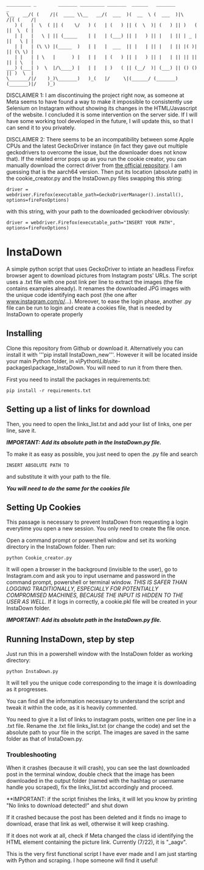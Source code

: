 ```
_________ _        _______ _________ _______  ______   _______           _       
\__   __/( (    /|(  ____ \\__   __/(  ___  )(  __  \ (  ___  )|\     /|( (    /|
   ) (   |  \  ( || (    \/   ) (   | (   ) || (  \  )| (   ) || )   ( ||  \  ( |
   | |   |   \ | || (_____    | |   | (___) || |   ) || |   | || | _ | ||   \ | |
   | |   | (\ \) |(_____  )   | |   |  ___  || |   | || |   | || |( )| || (\ \) |
   | |   | | \   |      ) |   | |   | (   ) || |   ) || |   | || || || || | \   |
___) (___| )  \  |/\____) |   | |   | )   ( || (__/  )| (___) || () () || )  \  |
\_______/|/    )_)\_______)   )_(   |/     \|(______/ (_______)(_______)|/    )_)
```

DISCLAIMER 1: I am discontinuing the project right now, as someone at Meta seems to have found a way to make it impossible to consistently use Selenium on Instagram without showing its changes in the HTML/Javascript of the website. I concluded it is some intervention on the server side. If I will have some working tool developed in the future, I will update this, so that I can send it to you privately.

DISCLAIMER 2: There seems to be an incompatibility between some Apple CPUs and the latest GeckoDriver instance (in fact they gave out multiple geckodrivers to overcome the issue, but the downloader does not know that). If the related error pops up as you run the cookie creator, you can manually download the correct driver from [the official repository](https://github.com/mozilla/geckodriver/releases). I am guessing that is the aarch64 version. Then put its location (absolute path) in the cookie_creator.py and the InstaDown.py files swapping this string:

```driver = webdriver.Firefox(executable_path=GeckoDriverManager().install(), options=fireFoxOptions)```

with this string, with your path to the downloaded geckodriver obviously:

```driver = webdriver.Firefox(executable_path="INSERT YOUR PATH", options=fireFoxOptions)```


# InstaDown
A simple python script that uses GeckoDriver to intiate an headless Firefox browser agent to download pictures from Instagram posts' URLs.
The script uses a .txt file with one post link per line to extract the images (the file contains examples already).
It renames the downloaded JPG images with the unique code identifying each post (the one after www.instagram.com/p/...).
Moreover, to ease the login phase, another .py file can be run to login and create a cookies file, that is needed by InstaDown to operate properly

## Installing
Clone this repository from Github or download it. Alternatively you can install it with '''pip install InstaDown_new'''. However it will be located inside your main Python folder, in ≈\Python\Lib\site-packages\package_InstaDown. You will need to run it from there then.

First you need to install the packages in requirements.txt:

```pip install -r requirements.txt```

## Setting up a list of links for download

Then, you need to open the links_list.txt and add your list of links, one per line, save it. 

***IMPORTANT: Add its absolute path in the InstaDown.py file.***

To make it as easy as possible, you just need to open the .py file and search

```INSERT ABSOLUTE PATH TO```

and substitute it with your path to the file.

***You will need to do the same for the cookies file***

## Setting Up Cookies
This passage is necessary to prevent InstaDown from requesting a login everytime you open a new session. You only need to create the file once.

Open a command prompt or powershell window and set its working directory in the InstaDown folder.
Then run:

```python Cookie_creator.py```

It will open a browser in the background (invisible to the user), go to Instagram.com and ask you to input username and password in the command prompt, powershell or terminal window. *THIS IS SAFER THAN LOGGING TRADITIONALLY, ESPECIALLY FOR POTENTIALLY COMPROMISED MACHINES, BECAUSE THE INPUT IS HIDDEN TO THE USER AS WELL.*
If it logs in correctly, a cookie.pkl file will be created in your InstaDown folder.

***IMPORTANT: Add its absolute path in the InstaDown.py file.*** 

## Running InstaDown, step by step
Just run this in a powershell window with the InstaDown folder as working directory:

```python InstaDown.py```

It will tell you the unique code corresponding to the image it is downloading as it progresses.

You can find all the information necessary to understand the script and tweak it within the code, as it is heavily commented.

You need to give it a list of links to instagram posts, written one per line in a .txt file. Rename the .txt file links_list.txt (or change the code) and set the absolute path to your file in the script.
The images are saved in the same folder as that of InstaDown.py.

### Troubleshooting
When it crashes (because it will crash), you can see the last downloaded post in the terminal window, double check that the image has been downloaded in the output folder (named with the hashtag or username handle you scraped), fix the links_list.txt accordingly and proceed.

**IMPORTANT: if the script finishes the links, it will let you know by printing "No links to download detected!" and shut down

If it crashed because the post has been deleted and it finds no image to download, erase that link as well, otherwise it will keep crashing.

If it does not work at all, check if Meta changed the class id identifying the HTML element containing the picture link. Currently (7/22), it is "_aagv".


This is the very first functional script I have ever made and I am just starting with Python and scraping. I hope someone will find it useful!
